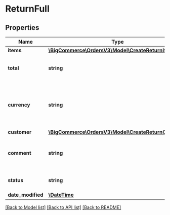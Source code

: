 # ReturnFull

## Properties
Name | Type | Description | Notes
------------ | ------------- | ------------- | -------------
**items** | [**\BigCommerce\OrdersV3\Model\CreateReturnItems[]**](CreateReturnItems.md) |  | [optional] 
**total** | **string** | The total price of the items being returned | [optional] 
**currency** | **string** | The transactional currency of the return and the associated order | [optional] 
**customer** | [**\BigCommerce\OrdersV3\Model\CreateReturnCustomer**](CreateReturnCustomer.md) |  | [optional] 
**comment** | **string** | A comment provided to the merchant for review | [optional] 
**status** | **string** | The status of the return. | [optional] 
**date_modified** | [**\DateTime**](\DateTime.md) |  | [optional] 

[[Back to Model list]](../../README.md#documentation-for-models) [[Back to API list]](../../README.md#documentation-for-api-endpoints) [[Back to README]](../../README.md)

